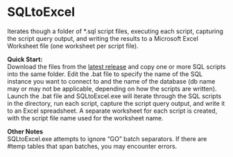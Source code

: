 # SQLtoExcel
Iterates though a folder of *.sql script files, executing each script, capturing the script query output, and writing the results to a Microsoft Excel Worksheet file (one worksheet per script file).

<b>Quick Start:</b><br/>
Download the files from the <a href="https://github.com/BeginTry/SQLtoExcel/releases">latest release</a> and copy one or more SQL scripts into the same folder. Edit the .bat file to specify the name of the SQL instance you want to connect to and the name of the database (db name may or may not be applicable, depending on how the scripts are written). Launch the .bat file and SQLtoExcel.exe will iterate through the SQL scripts in the directory, run each script, capture the script query output, and write it to an Excel spreadsheet. A separate worksheet for each script is created, with the script file name used for the worksheet name.

<b>Other Notes</b><br/>
SQLtoExcel.exe attempts to ignore “GO” batch separators. If there are #temp tables that span batches, you may encounter errors.
